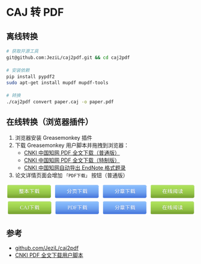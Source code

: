 # CAJ 转 PDF

## 离线转换

```sh
# 获取开源工具
git@github.com:JeziL/caj2pdf.git && cd caj2pdf

# 安装依赖
pip install pypdf2
sudo apt-get install mupdf mupdf-tools

# 转换
./caj2pdf convert paper.caj -o paper.pdf
```

## 在线转换（浏览器插件）

1. 浏览器安装 Greasemonkey 插件
2. 下载 Greasemonkey 用户脚本并拖拽到浏览器：
   * [CNKI 中国知网 PDF 全文下载（普通版）](https://greasyfork.org/zh-CN/scripts/18841-cnki-%E4%B8%AD%E5%9B%BD%E7%9F%A5%E7%BD%91-pdf-%E5%85%A8%E6%96%87%E4%B8%8B%E8%BD%BD)
   * [CNKI 中国知网 PDF 全文下载（特制版）](https://greasyfork.org/zh-CN/scripts/18842-cnki-%E4%B8%AD%E5%9B%BD%E7%9F%A5%E7%BD%91-pdf-%E5%85%A8%E6%96%87%E4%B8%8B%E8%BD%BD-%E7%89%B9%E5%88%B6%E7%89%88)
   * [CNKI 中国知网自动导出 EndNote 格式题录](https://greasyfork.org/zh-CN/scripts/18828-cnki-%E4%B8%AD%E5%9B%BD%E7%9F%A5%E7%BD%91%E8%87%AA%E5%8A%A8%E5%AF%BC%E5%87%BA-endnote-%E6%A0%BC%E5%BC%8F%E9%A2%98%E5%BD%95)
3. 论文详情页面会增加 `「PDF下载」` 按钮（普通版）

![旧](.images/caj-button-old.png)
![新](.images/caj-button-new.png)

## 参考

* [github.com/JeziL/caj2pdf](https://github.com/JeziL/caj2pdf)
* [CNKI PDF 全文下载用户脚本](https://blog.csdn.net/VVBBBBB/article/details/51908785)